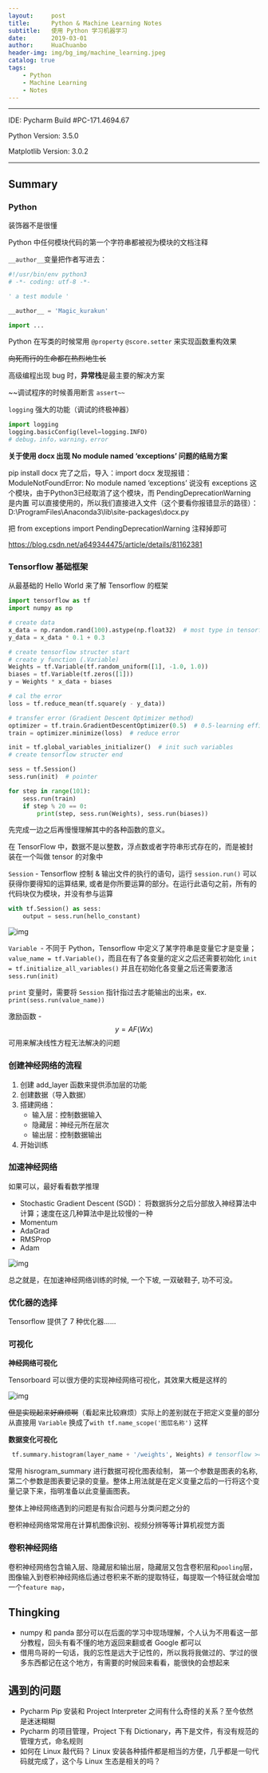 ```yaml
---
layout:     post
title:      Python & Machine Learning Notes
subtitle:   使用 Python 学习机器学习
date:       2019-03-01
author:     HuaChuanbo
header-img: img/bg_img/machine_learning.jpeg
catalog: true
tags:
    - Python
    - Machine Learning
    - Notes
---
```


---

IDE: Pycharm Build #PC-171.4694.67

Python Version: 3.5.0

Matplotlib Version: 3.0.2

---

## Summary

### Python

装饰器不是很懂

Python 中任何模块代码的第一个字符串都被视为模块的文档注释

`__author__`变量把作者写进去：

```python
#!/usr/bin/env python3
# -*- coding: utf-8 -*-

' a test module '

__author__ = 'Magic_kurakun'

import ...
```

Python 在写类的时候常用 `@property` `@score.setter` 来实现函数重构效果

~~向死而行的生命都在热烈地生长~~

高级编程出现 bug 时，**异常栈**是最主要的解决方案

~~调试程序的时候善用断言 `assert~~`

`logging` 强大的功能（调试的终极神器）

```python
import logging
logging.basicConfig(level=logging.INFO)
# debug，info，warning，error
```

**关于使用 docx 出现 No module named ‘exceptions’  问题的结局方案**

pip install docx 
完了之后，导入：import docx 
发现报错：ModuleNotFoundError: No module named ‘exceptions’ 
说没有 exceptions 这个模块，由于Python3已经取消了这个模块，而 PendingDeprecationWarning 是内置 
可以直接使用的，所以我们直接进入文件（这个要看你报错显示的路径）： 
D:\ProgramFiles\Anaconda3\lib\site-packages\docx.py 

把 from exceptions import PendingDeprecationWarning 注释掉即可

https://blog.csdn.net/a649344475/article/details/81162381





### Tensorflow 基础框架

从最基础的 Hello World 来了解 Tensorflow 的框架

```python
import tensorflow as tf
import numpy as np

# create data
x_data = np.random.rand(100).astype(np.float32)  # most type in tensorflow is float32
y_data = x_data * 0.1 + 0.3

# create tensorflow structer start
# create y function (.Variable)
Weights = tf.Variable(tf.random_uniform([1], -1.0, 1.0))
biases = tf.Variable(tf.zeros([1]))
y = Weights * x_data + biases

# cal the error
loss = tf.reduce_mean(tf.square(y - y_data))

# transfer error (Gradient Descent Optimizer method)
optimizer = tf.train.GradientDescentOptimizer(0.5)  # 0.5-learning efficiency
train = optimizer.minimize(loss)  # reduce error

init = tf.global_variables_initializer()  # init such variables
# create tensorflow structer end

sess = tf.Session()
sess.run(init)  # pointer

for step in range(101):
    sess.run(train)
    if step % 20 == 0:
        print(step, sess.run(Weights), sess.run(biases))
```

先完成一边之后再慢慢理解其中的各种函数的意义。

在 TensorFlow 中，数据不是以整数，浮点数或者字符串形式存在的，而是被封装在一个叫做 tensor 的对象中

`Session` - Tensorflow 控制 & 输出文件的执行的语句，运行 `session.run()` 可以获得你要得知的运算结果, 或者是你所要运算的部分。在运行此语句之前，所有的代码块仅为模块，并没有参与运算

```python
with tf.Session() as sess:
	output = sess.run(hello_constant)
```

![img](C:\Users\huama\Desktop\20170615230801152.png)

`Variable `- 不同于 Python，Tensorflow 中定义了某字符串是变量它才是变量；`value_name = tf.Variable()`，而且在有了各变量的定义之后还需要初始化 `init = tf.initialize_all_variables()` 并且在初始化各变量之后还需要激活 `sess.run(init)`

`print` 变量时，需要将 `Session` 指针指过去才能输出的出来，ex. `print(sess.run(value_name))`

激励函数 - $$y=AF(Wx)$$ 可用来解决线性方程无法解决的问题



### 创建神经网络的流程

1. 创建 add_layer 函数来提供添加层的功能
2. 创建数据（导入数据）
3. 搭建网络：
   - 输入层：控制数据输入
   - 隐藏层：神经元所在层次
   - 输出层：控制数据输出
4. 开始训练



### 加速神经网络

如果可以，最好看看数学推理

- Stochastic Gradient Descent (SGD)： 将数据拆分之后分部放入神经算法中计算；速度在这几种算法中是比较慢的一种
- Momentum
- AdaGrad
- RMSProp
- Adam

![img](https://morvanzhou.github.io/static/results/ML-intro/speedup3.png)

总之就是，在加速神经网络训练的时候, 一个下坡, 一双破鞋子, 功不可没。

### 优化器的选择

Tensorflow 提供了 7 种优化器......

### 可视化

**神经网络可视化**

Tensorboard 可以很方便的实现神经网络可视化，其效果大概是这样的

![img](https://morvanzhou.github.io/static/results/tensorflow/4_1_1.png)

~~但是实现起来好麻烦啊~~（看起来比较麻烦）实际上的差别就在于把定义变量的部分从直接用 `Variable` 换成了`with tf.name_scope('图层名称')` 这样

**数据变化可视化**

```python
 tf.summary.histogram(layer_name + '/weights', Weights) # tensorflow >= 0.12
```

常用 hisrogram_summary 进行数据可视化图表绘制， 第一个参数是图表的名称, 第二个参数是图表要记录的变量。整体上用法就是在定义变量之后的一行将这个变量记录下来，指明准备以此变量画图表。



整体上神经网络遇到的问题是有拟合问题与分类问题之分的

卷积神经网络常常用在计算机图像识别、视频分辨等等计算机视觉方面



### 卷积神经网络

卷积神经网络包含输入层、隐藏层和输出层，隐藏层又包含卷积层和`pooling`层，图像输入到卷积神经网络后通过卷积来不断的提取特征，每提取一个特征就会增加一个`feature map`，



## Thingking

- numpy 和 panda 部分可以在后面的学习中现场理解，个人认为不用看这一部分教程，回头有看不懂的地方返回来翻或者 Google 都可以
- 借用鸟哥的一句话，我的忘性是远大于记性的，所以我将我做过的、学过的很多东西都记在这个地方，有需要的时候回来看看，能很快的会想起来



## 遇到的问题

- Pycharm Pip 安装和 Project Interpreter 之间有什么奇怪的关系？至今依然是迷迷糊糊
- Pycharm  的项目管理，Project 下有 Dictionary，再下是文件，有没有规范的管理方式，命名规则
- 如何在 Linux 敲代码？ Linux 安装各种插件都是相当的方便，几乎都是一句代码就完成了，这个与 Linux 生态是相关的吗？